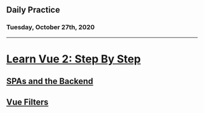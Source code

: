 ## Daily Practice
### Tuesday, October 27th, 2020
---


# [Learn Vue 2: Step By Step](https://laracasts.com/series/learn-vue-2-step-by-step)


## [SPAs and the Backend](https://laracasts.com/series/learn-vue-2-step-by-step/episodes/27)



## [Vue Filters](https://laracasts.com/series/learn-vue-2-step-by-step/episodes/28)

